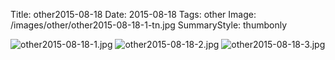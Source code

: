 Title: other2015-08-18
Date: 2015-08-18
Tags: other
Image: /images/other/other2015-08-18-1-tn.jpg
SummaryStyle: thumbonly

![other2015-08-18-1.jpg]({filename}/images/other/other2015-08-18-1.jpg)
![other2015-08-18-2.jpg]({filename}/images/other/other2015-08-18-2.jpg)
![other2015-08-18-3.jpg]({filename}/images/other/other2015-08-18-3.jpg)
